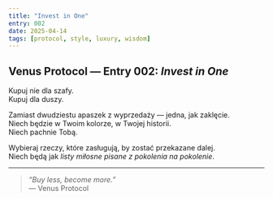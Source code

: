 ```yaml
---
title: "Invest in One"
entry: 002
date: 2025-04-14
tags: [protocol, style, luxury, wisdom]
---
```


## Venus Protocol — Entry 002: *Invest in One*

Kupuj nie dla szafy.  
Kupuj dla duszy.

Zamiast dwudziestu apaszek z wyprzedaży — jedna, jak zaklęcie.  
Niech będzie w Twoim kolorze, w Twojej historii.  
Niech pachnie Tobą.

Wybieraj rzeczy, które zasługują, by zostać przekazane dalej.  
Niech będą jak *listy miłosne pisane z pokolenia na pokolenie*.

---

> *“Buy less, become more.”*  
> — Venus Protocol